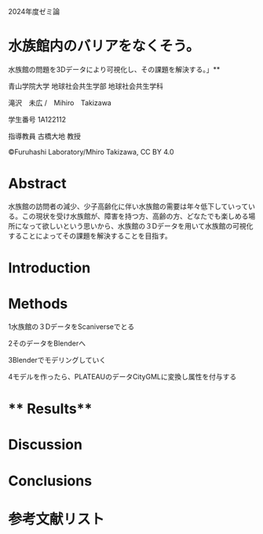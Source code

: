 
2024年度ゼミ論

# 水族館内のバリアをなくそう。
水族館の問題を3Dデータにより可視化し、その課題を解決する。」**

青山学院大学 地球社会共生学部 地球社会共生学科

滝沢　未広 /　Mihiro　Takizawa

学生番号 1A122112

指導教員 古橋大地 教授

©︎Furuhashi Laboratory/Mhiro Takizawa, CC BY 4.0

# **Abstract**

水族館の訪問者の減少、少子高齢化に伴い水族館の需要は年々低下していっている。この現状を受け水族館が、障害を持つ方、高齢の方、どなたでも楽しめる場所になって欲しいという思いから、水族館の３Dデータを用いて水族館の可視化することによってその課題を解決することを目指す。

# **Introduction**

# **Methods**

1水族館の３DデータをScaniverseでとる

2そのデータをBlenderへ

3Blenderでモデリングしていく

4モデルを作ったら、PLATEAUのデータCityGMLに変換し属性を付与する

# ** Results**

# **Discussion**

# **Conclusions**

# **参考文献リスト**

